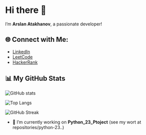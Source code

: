 # Hi there 👋

I’m **Arslan Atakhanov**, a passionate developer!


## 🌐 Connect with Me:

- [LinkedIn](https://www.linkedin.com/in/arslan-atakhanov)
- [LeetCode](https://leetcode.com/u/leo_go/)
- [HackerRank](https://www.hackerrank.com/profile/arslan_atakhanov)

## 📊 My GitHub Stats

![GitHub stats](https://github-readme-stats.vercel.app/api?username=arslan01000&show_icons=true&locale=en&theme=radical)

![Top Langs](https://github-readme-stats.vercel.app/api/top-langs?username=arslan01000&layout=compact&theme=radical)

![GitHub Streak](https://github-readme-streak-stats.herokuapp.com/?user=arslan01000&theme=radical)

- 🔭 I’m currently working on **Python_23_Ptoject** (see my wort at repositories/python-23..)
